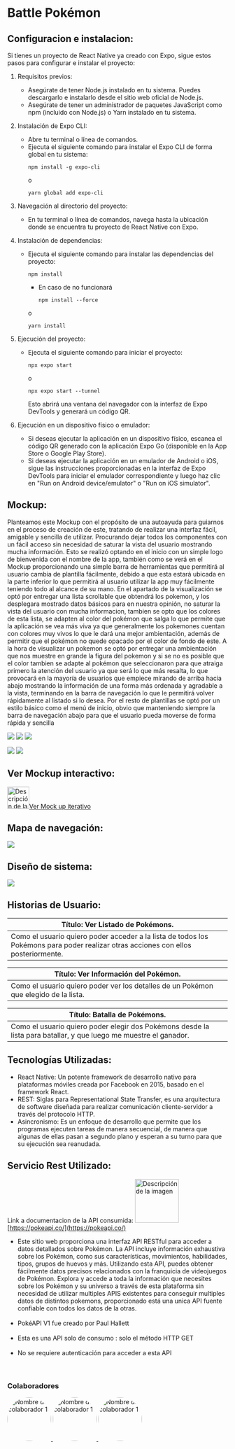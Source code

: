 # Battle Pokémon

## Configuracion e instalacion:
Si tienes un proyecto de React Native ya creado con Expo, sigue estos pasos para configurar e instalar el proyecto:

1. Requisitos previos:
   - Asegúrate de tener Node.js instalado en tu sistema. Puedes descargarlo e instalarlo desde el sitio web oficial de Node.js.
   - Asegúrate de tener un administrador de paquetes JavaScript como npm (incluido con Node.js) o Yarn instalado en tu sistema.

2. Instalación de Expo CLI:
   - Abre tu terminal o línea de comandos.
   - Ejecuta el siguiente comando para instalar el Expo CLI de forma global en tu sistema:
     ```
     npm install -g expo-cli
     ```
     o
     ```
     yarn global add expo-cli
     ```

3. Navegación al directorio del proyecto:
   - En tu terminal o línea de comandos, navega hasta la ubicación donde se encuentra tu proyecto de React Native con Expo.

4. Instalación de dependencias:
   - Ejecuta el siguiente comando para instalar las dependencias del proyecto:
     ```
     npm install
     ```
     - En caso de no funcionará 
        ```
       npm install --force
       ```
     o
     ```
     yarn install
     ```
5. Ejecución del proyecto:
   - Ejecuta el siguiente comando para iniciar el proyecto:
     ```
     npx expo start
     ```
     o
     ```
     npx expo start --tunnel 
     ```

     Esto abrirá una ventana del navegador con la interfaz de Expo DevTools y generará un código QR.
    
6. Ejecución en un dispositivo físico o emulador:
   - Si deseas ejecutar la aplicación en un dispositivo físico, escanea el código QR generado con la aplicación Expo Go (disponible en la App Store o Google Play Store).
   - Si deseas ejecutar la aplicación en un emulador de Android o iOS, sigue las instrucciones proporcionadas en la interfaz de Expo DevTools para iniciar el emulador correspondiente y luego haz clic en "Run on Android device/emulator" o "Run on iOS simulator".


## Mockup:

Planteamos este Mockup con el propósito de una autoayuda para guiarnos en el proceso de creación de este, tratando de realizar una interfaz fácil, amigable y sencilla de utilizar.
Procurando dejar todos los componentes con un fácil acceso sin necesidad de saturar la vista del usuario mostrando mucha información.
Esto se realizó optando en el inicio con un simple logo de bienvenida con el nombre de la app, también como se verá en el Mockup  proporcionando una simple barra de herramientas que permitirá al usuario cambia de plantilla fácilmente, debido a que esta estará ubicada en la parte inferior lo que permitirá al usuario utilizar la app muy fácilmente teniendo todo al alcance de su mano.
En el apartado de la visualización se optó por entregar una lista scrollable que obtendrá los pokemon, y los desplegara mostrado datos básicos para en nuestra opinión, no saturar la vista del usuario con mucha informacion, tambien se opto que los colores de esta lista, se adapten al color del pokémon que salga lo que permite que la aplicación se vea más viva ya que generalmente los pokemones cuentan con colores muy vivos lo que le dará una mejor ambientación, además de permitir que el pokémon no quede opacado por el color de fondo de este.
A la hora de visualizar un pokemon se optó por entregar una ambientación que nos muestre en grande la figura del pokemon  y si se no es posible que el color tambien se adapte al pokémon que seleccionaron para que atraiga primero la atención del usuario ya que será lo que más resalta, lo que provocará en la mayoría de usuarios que  empiece mirando de arriba hacia abajo mostrando la información de una forma más ordenada y agradable a la vista, terminando en la barra de navegación lo que le permitirá volver rápidamente al listado si lo desea.
Por el resto de plantillas se optó por un estilo básico como el menú de inicio, obvio que manteniendo siempre la barra de navegación abajo para que el usuario pueda moverse de forma rápida y sencilla

![](https://raw.githubusercontent.com/Brau1973/reactnative-demo2-ria/main/assets/Inicio-ee560.png) ![](https://github.com/Brau1973/reactnative-demo2-ria/blob/main/assets/Cuenta-cba9b.png?raw=true) ![](https://github.com/Brau1973/reactnative-demo2-ria/blob/main/assets/Favoritos-7930e.png?raw=true)

![](https://github.com/Brau1973/reactnative-demo2-ria/blob/main/assets/Pokemos-1f026.png?raw=true) ![](https://github.com/Brau1973/reactnative-demo2-ria/blob/main/assets/Datospokemons-c54bb.png?raw=true)

## Ver Mockup interactivo:



<img src="assets/link.png" alt="Descripción de la imagen" width="50" height="auto">[Ver Mock up iterativo](https://app.uizard.io/p/ca356865)



## Mapa de navegación:
![](https://lucid.app/publicSegments/view/07983fa3-a427-4c66-9f4e-33569dcc664f/image.png)
## Diseño de sistema:
![](https://github.com/Brau1973/reactnative-demo2-ria/blob/ce4c9efb33b92e10fa73fa7d18557da1b1523464/src/assets/img.png?raw=true)
## Historias de Usuario:

| Título: Ver Listado de Pokémons. |
| ------ |
| Como el usuario quiero poder acceder a la lista de todos los Pokémons para poder realizar otras acciones con ellos posteriormente. |

| Título: Ver Información del Pokémon. |
| ------ |
| Como el usuario quiero poder ver los detalles de un Pokémon que elegido de la lista. |

| Título: Batalla de Pokémons. |
| ------ |
| Como el usuario quiero poder elegir dos Pokémons desde la lista para batallar, y que luego me muestre el ganador. |

## Tecnologías Utilizadas:

- React Native: Un potente framework de desarrollo nativo para plataformas móviles creada por Facebook en 2015, basado en el framework React.
- REST: Siglas para Representational State Transfer, es una arquitectura de software diseñada para realizar comunicación cliente-servidor a través del protocolo HTTP.
- Asincronismo: Es un enfoque de desarrollo que permite que los programas ejecuten tareas de manera secuencial, de manera que algunas de ellas pasan a segundo plano y esperan a su turno para que su ejecución sea reanudada.

## Servicio Rest Utilizado:

Link a documentacion de la API consumida: <img src="https://raw.githubusercontent.com/PokeAPI/media/master/logo/pokeapi_256.png" alt="Descripción de la imagen" width="100" height="auto"> [https://pokeapi.co/](https://pokeapi.co/)

 - Este sitio web proporciona una interfaz API RESTful para acceder a datos detallados sobre Pokémon. La API incluye información exhaustiva sobre los Pokémon, como sus características, movimientos, habilidades, tipos, grupos de huevos y más. Utilizando esta API, puedes obtener fácilmente datos precisos relacionados con la franquicia de videojuegos de Pokémon. Explora y accede a toda la información que necesites sobre los Pokémon y su universo a través de esta plataforma sin necesidad de utilizar multiples APIS existentes para conseguir multiples datos de distintos pokemons, proporcionado está una unica API fuente confiable con todos los datos de la otras.<br><br>
 - PokéAPI V1 fue creado por Paul Hallett <br><br>
- Esta es una API solo de consumo : solo el método HTTP GET <br><br>
- No se requiere autenticación para acceder a esta API
<br><br><br>
### Colaboradores

<a href="https://github.com/Brau1973">

<img src="https://avatars.githubusercontent.com/u/55444408?v=4" alt="Nombre del colaborador 1" width="100" style="border-radius: 50%;">
</a>
<a href="https://github.com/Dmirrour">
  <img src="https://avatars.githubusercontent.com/u/81434341?v=4" alt="Nombre del colaborador 1" width="100" style="border-radius: 50%;">
</a>
<a href="https://github.com/Galatheus">
  <img src="https://avatars.githubusercontent.com/u/33265899?v=4" alt="Nombre del colaborador 1" width="100" style="border-radius: 50%;">
</a>

